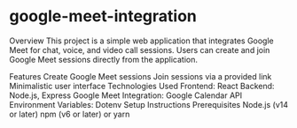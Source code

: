 # google-meet-integration
Overview
This project is a simple web application that integrates Google Meet for chat, voice, and video call sessions. Users can create and join Google Meet sessions directly from the application.

Features
Create Google Meet sessions
Join sessions via a provided link
Minimalistic user interface
Technologies Used
Frontend: React
Backend: Node.js, Express
Google Meet Integration: Google Calendar API
Environment Variables: Dotenv
Setup Instructions
Prerequisites
Node.js (v14 or later)
npm (v6 or later) or yarn
